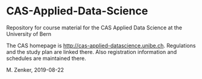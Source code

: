# CAS-Applied-Data-Science
Repository for course material for the CAS Applied Data Science at the University of Bern

The CAS homepage is http://cas-applied-datascience.unibe.ch. Regulations and the study plan are linked there. Also registration information and schedules are maintained there. 

M. Zenker, 2019-08-22
